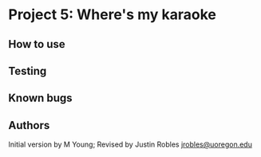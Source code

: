 # Project 5:  Where's my karaoke


## How to use


## Testing

## Known bugs


## Authors

Initial version by M Young;
Revised by Justin Robles jrobles@uoregon.edu

